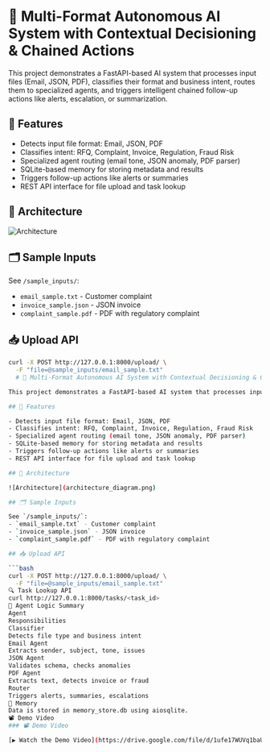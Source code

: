# 🧠 Multi-Format Autonomous AI System with Contextual Decisioning & Chained Actions

This project demonstrates a FastAPI-based AI system that processes input files (Email, JSON, PDF), classifies their format and business intent, routes them to specialized agents, and triggers intelligent chained follow-up actions like alerts, escalation, or summarization.

## 🚀 Features

- Detects input file format: Email, JSON, PDF
- Classifies intent: RFQ, Complaint, Invoice, Regulation, Fraud Risk
- Specialized agent routing (email tone, JSON anomaly, PDF parser)
- SQLite-based memory for storing metadata and results
- Triggers follow-up actions like alerts or summaries
- REST API interface for file upload and task lookup

## 🧱 Architecture

![Architecture](architecture_diagram.png)

## 🗂 Sample Inputs

See `/sample_inputs/`:
- `email_sample.txt` - Customer complaint
- `invoice_sample.json` - JSON invoice
- `complaint_sample.pdf` - PDF with regulatory complaint

## 📥 Upload API

```bash
curl -X POST http://127.0.0.1:8000/upload/ \
  -F "file=@sample_inputs/email_sample.txt"
  # 🧠 Multi-Format Autonomous AI System with Contextual Decisioning & Chained Actions

This project demonstrates a FastAPI-based AI system that processes input files (Email, JSON, PDF), classifies their format and business intent, routes them to specialized agents, and triggers intelligent chained follow-up actions like alerts, escalation, or summarization.

## 🚀 Features

- Detects input file format: Email, JSON, PDF
- Classifies intent: RFQ, Complaint, Invoice, Regulation, Fraud Risk
- Specialized agent routing (email tone, JSON anomaly, PDF parser)
- SQLite-based memory for storing metadata and results
- Triggers follow-up actions like alerts or summaries
- REST API interface for file upload and task lookup

## 🧱 Architecture

![Architecture](architecture_diagram.png)

## 🗂 Sample Inputs

See `/sample_inputs/`:
- `email_sample.txt` - Customer complaint
- `invoice_sample.json` - JSON invoice
- `complaint_sample.pdf` - PDF with regulatory complaint

## 📥 Upload API

```bash
curl -X POST http://127.0.0.1:8000/upload/ \
  -F "file=@sample_inputs/email_sample.txt"
🔍 Task Lookup API
curl http://127.0.0.1:8000/tasks/<task_id>
🧠 Agent Logic Summary
Agent
Responsibilities
Classifier
Detects file type and business intent
Email Agent
Extracts sender, subject, tone, issues
JSON Agent
Validates schema, checks anomalies
PDF Agent
Extracts text, detects invoice or fraud
Router
Triggers alerts, summaries, escalations
💾 Memory
Data is stored in memory_store.db using aiosqlite.
📽 Demo Video
### 📽 Demo Video

[▶️ Watch the Demo Video](https://drive.google.com/file/d/1ufe17WUVq1baUyNxmmr_ISrKK-tNlGYL/view?usp=sharing)